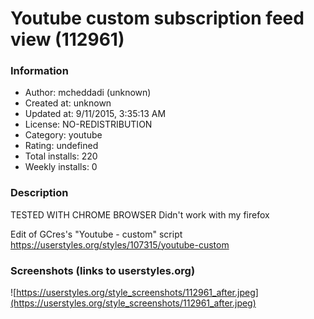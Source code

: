 # Youtube custom subscription feed view (112961)

### Information
- Author: mcheddadi (unknown)
- Created at: unknown
- Updated at: 9/11/2015, 3:35:13 AM
- License: NO-REDISTRIBUTION
- Category: youtube
- Rating: undefined
- Total installs: 220
- Weekly installs: 0


### Description
TESTED WITH CHROME BROWSER
Didn't work with my firefox

Edit of GCres's "Youtube - custom" script https://userstyles.org/styles/107315/youtube-custom


### Screenshots (links to userstyles.org)
![https://userstyles.org/style_screenshots/112961_after.jpeg](https://userstyles.org/style_screenshots/112961_after.jpeg)


